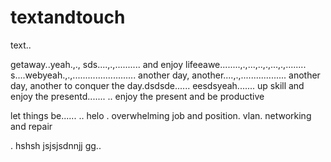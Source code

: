 # textandtouch
text..

getaway..yeah.,.,
sds....,.,..........
and enjoy lifeeawe........,.,...,..,.,...,.,........
s....webyeah.,.,.........................
another day, another....,.,..................
another day, another to conquer the day.dsdsde......
eesdsyeah.......
up skill and enjoy the presentd.......
..
enjoy the present and be productive 

let things be......
..
helo
. overwhelming job and position. vlan. networking and repair

.
hshsh
jsjsjsdnnjj
gg..
